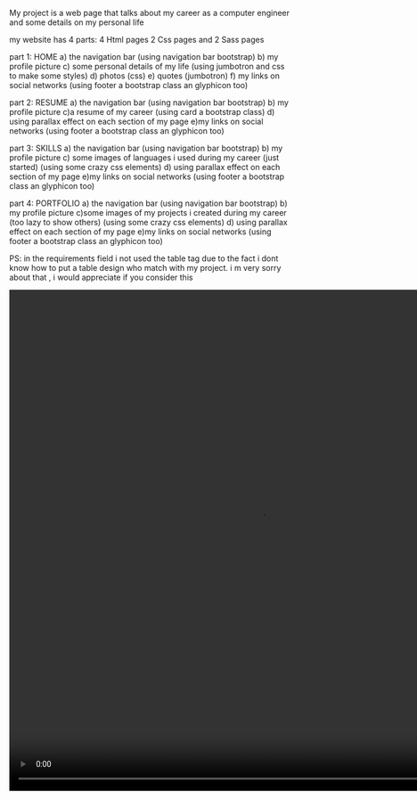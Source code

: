My project is a web page that talks about my career as a computer engineer and some details on my personal life

my website has 4 parts: 4 Html pages 2 Css pages and 2 Sass pages

part 1: HOME
a) the navigation bar (using navigation bar bootstrap)
b) my profile picture
c) some personal details of my life (using jumbotron and css to make some styles)
d) photos (css)
e) quotes (jumbotron)
f) my links on social networks (using footer a bootstrap class an glyphicon too)


part 2: RESUME
a) the navigation bar (using navigation bar bootstrap)
b) my profile picture
c)a resume of my career (using card a bootstrap class)
d) using parallax effect on each section of my page
e)my links on social networks (using footer a bootstrap class an glyphicon too)

part 3: SKILLS
a) the navigation bar (using navigation bar bootstrap)
b) my profile picture
c) some images of languages i used during my career (just started) (using some crazy css elements)
d) using parallax effect on each section of my page
e)my links on social networks (using footer a bootstrap class an glyphicon too)

part 4: PORTFOLIO
a) the navigation bar (using navigation bar bootstrap)
b) my profile picture
c)some images of my projects i created during my career (too lazy to show others) (using some crazy css elements)
d) using parallax effect on each section of my page
e)my links on social networks (using footer a bootstrap class an glyphicon too)


PS: in the requirements field i not used the table tag due to the fact i dont know how to put a table design who match with my project.
  i m very sorry about that , i would appreciate  if you consider this 


  <video width="900" height="900" controls>
      <source src="video.mp4" type="video/mp4">
      Your browser does not support the video tag.
</video>
